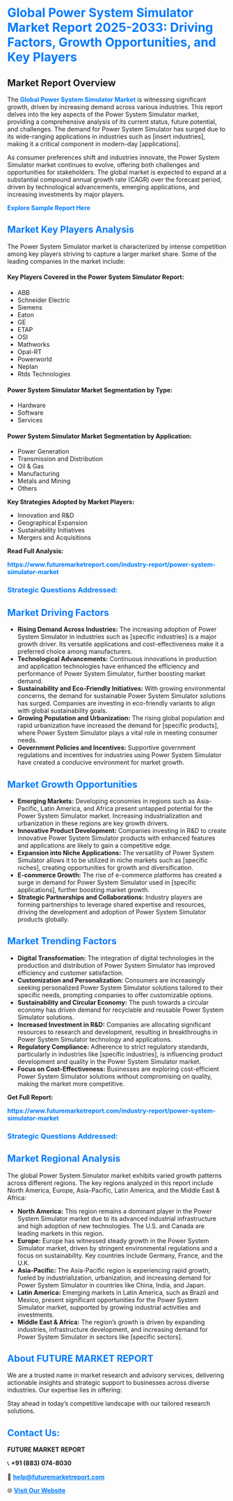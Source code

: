 <h1 style="color: #007BFF;">Global Power System Simulator Market Report 2025-2033: Driving Factors, Growth Opportunities, and Key Players</h1>

<section id="overview">
<h2>Market Report Overview</h2>
<p>The <a href="https://www.futuremarketreport.com/industry-report/power-system-simulator-market" style="color: #007BFF; text-decoration: none;"><strong>Global Power System Simulator Market</strong></a> is witnessing significant growth, driven by increasing demand across various industries. This report delves into the key aspects of the Power System Simulator market, providing a comprehensive analysis of its current status, future potential, and challenges. The demand for Power System Simulator has surged due to its wide-ranging applications in industries such as [insert industries], making it a critical component in modern-day [applications].</p>
<p>As consumer preferences shift and industries innovate, the Power System Simulator market continues to evolve, offering both challenges and opportunities for stakeholders. The global market is expected to expand at a substantial compound annual growth rate (CAGR) over the forecast period, driven by technological advancements, emerging applications, and increasing investments by major players.</p>
</section>

<section id="overview">
<p><a href="https://www.futuremarketreport.com/request-sample/reportId=87856" style="color: #007BFF; text-decoration: none;"><strong>Explore Sample Report Here</strong></a></p>
</section>

<section id="key-players">
<h2 style="color: #007BFF;">Market Key Players Analysis</h2>
<p>The Power System Simulator market is characterized by intense competition among key players striving to capture a larger market share. Some of the leading companies in the market include:</p>
<h4>Key Players Covered in the Power System Simulator Report:</h4>
<ul><li>ABB</li><li>Schneider Electric</li><li>Siemens</li><li>Eaton</li><li>GE</li><li>ETAP</li><li>OSI</li><li>Mathworks</li><li>Opal-RT</li><li>Powerworld</li><li>Neplan</li><li>Rtds Technologies</li></ul>
<h4>Power System Simulator Market Segmentation by Type:</h4>
<ul><li>Hardware</li><li>Software</li><li>Services</li></ul>

<h4>Power System Simulator Market Segmentation by Application:</h4>
<ul><li>Power Generation</li><li>Transmission and Distribution</li><li>Oil &amp; Gas</li><li>Manufacturing</li><li>Metals and Mining</li><li>Others</li></ul>
<p><strong>Key Strategies Adopted by Market Players:</strong></p>
<ul>
<li>Innovation and R&D</li>
<li>Geographical Expansion</li>
<li>Sustainability Initiatives</li>
<li>Mergers and Acquisitions</li>
</ul>
</section>

<section>
<p><strong>Read Full Analysis: </strong></p><a href="https://www.futuremarketreport.com/industry-report/power-system-simulator-market" style="color: #007BFF; text-decoration: none;"><strong>https://www.futuremarketreport.com/industry-report/power-system-simulator-market</strong></a>
<h3 style="color: #007BFF;">Strategic Questions Addressed:</h3>
</section>

<section id="driving-factors">
<h2 style="color: #007BFF;">Market Driving Factors</h2>
<ul>
<li><strong>Rising Demand Across Industries:</strong> The increasing adoption of Power System Simulator in industries such as [specific industries] is a major growth driver. Its versatile applications and cost-effectiveness make it a preferred choice among manufacturers.</li>
<li><strong>Technological Advancements:</strong> Continuous innovations in production and application technologies have enhanced the efficiency and performance of Power System Simulator, further boosting market demand.</li>
<li><strong>Sustainability and Eco-Friendly Initiatives:</strong> With growing environmental concerns, the demand for sustainable Power System Simulator solutions has surged. Companies are investing in eco-friendly variants to align with global sustainability goals.</li>
<li><strong>Growing Population and Urbanization:</strong> The rising global population and rapid urbanization have increased the demand for [specific products], where Power System Simulator plays a vital role in meeting consumer needs.</li>
<li><strong>Government Policies and Incentives:</strong> Supportive government regulations and incentives for industries using Power System Simulator have created a conducive environment for market growth.</li>
</ul>
</section>

<section id="growth-opportunities">
<h2 style="color: #007BFF;">Market Growth Opportunities</h2>
<ul>
<li><strong>Emerging Markets:</strong> Developing economies in regions such as Asia-Pacific, Latin America, and Africa present untapped potential for the Power System Simulator market. Increasing industrialization and urbanization in these regions are key growth drivers.</li>
<li><strong>Innovative Product Development:</strong> Companies investing in R&D to create innovative Power System Simulator products with enhanced features and applications are likely to gain a competitive edge.</li>
<li><strong>Expansion into Niche Applications:</strong> The versatility of Power System Simulator allows it to be utilized in niche markets such as [specific niches], creating opportunities for growth and diversification.</li>
<li><strong>E-commerce Growth:</strong> The rise of e-commerce platforms has created a surge in demand for Power System Simulator used in [specific applications], further boosting market growth.</li>
<li><strong>Strategic Partnerships and Collaborations:</strong> Industry players are forming partnerships to leverage shared expertise and resources, driving the development and adoption of Power System Simulator products globally.</li>
</ul>
</section>

<section id="trending-factors">
<h2 style="color: #007BFF;">Market Trending Factors</h2>
<ul>
<li><strong>Digital Transformation:</strong> The integration of digital technologies in the production and distribution of Power System Simulator has improved efficiency and customer satisfaction.</li>
<li><strong>Customization and Personalization:</strong> Consumers are increasingly seeking personalized Power System Simulator solutions tailored to their specific needs, prompting companies to offer customizable options.</li>
<li><strong>Sustainability and Circular Economy:</strong> The push towards a circular economy has driven demand for recyclable and reusable Power System Simulator solutions.</li>
<li><strong>Increased Investment in R&D:</strong> Companies are allocating significant resources to research and development, resulting in breakthroughs in Power System Simulator technology and applications.</li>
<li><strong>Regulatory Compliance:</strong> Adherence to strict regulatory standards, particularly in industries like [specific industries], is influencing product development and quality in the Power System Simulator market.</li>
<li><strong>Focus on Cost-Effectiveness:</strong> Businesses are exploring cost-efficient Power System Simulator solutions without compromising on quality, making the market more competitive.</li>
</ul>
</section>

<section>
<p><strong>Get Full Report: </strong></p><a href="https://www.futuremarketreport.com/industry-report/power-system-simulator-market" style="color: #007BFF; text-decoration: none;"><strong>https://www.futuremarketreport.com/industry-report/power-system-simulator-market</strong></a>
<h3 style="color: #007BFF;">Strategic Questions Addressed:</h3>
</section>


<section id="regional-analysis">
<h2 style="color: #007BFF;">Market Regional Analysis</h2>
<p>The global Power System Simulator market exhibits varied growth patterns across different regions. The key regions analyzed in this report include North America, Europe, Asia-Pacific, Latin America, and the Middle East & Africa:</p>
<ul>
<li><strong>North America:</strong> This region remains a dominant player in the Power System Simulator market due to its advanced industrial infrastructure and high adoption of new technologies. The U.S. and Canada are leading markets in this region.</li>
<li><strong>Europe:</strong> Europe has witnessed steady growth in the Power System Simulator market, driven by stringent environmental regulations and a focus on sustainability. Key countries include Germany, France, and the U.K.</li>
<li><strong>Asia-Pacific:</strong> The Asia-Pacific region is experiencing rapid growth, fueled by industrialization, urbanization, and increasing demand for Power System Simulator in countries like China, India, and Japan.</li>
<li><strong>Latin America:</strong> Emerging markets in Latin America, such as Brazil and Mexico, present significant opportunities for the Power System Simulator market, supported by growing industrial activities and investments.</li>
<li><strong>Middle East & Africa:</strong> The region’s growth is driven by expanding industries, infrastructure development, and increasing demand for Power System Simulator in sectors like [specific sectors].</li>
</ul>
</section>

<footer>
<h2 style="color: #007BFF;">About FUTURE MARKET REPORT</h2>
<p>We are a trusted name in market research and advisory services, delivering actionable insights and strategic support to businesses across diverse industries. Our expertise lies in offering:</p>

<p>Stay ahead in today’s competitive landscape with our tailored research solutions.</p>

<h2 style="color: #007BFF;">Contact Us:</h2>
<p><strong>FUTURE MARKET REPORT</strong></p>
<p>📞 <strong>+91 (883) 074-8030</strong></p>
<p>📧 <strong><a href="mailto:help@futuremarketreport.com" style="color: #007BFF;">help@futuremarketreport.com</a></strong></p>
<p>🌐 <strong><a href="https://www.futuremarketreport.com/" style="color: #007BFF;">Visit Our Website</a></strong></p>
</footer>